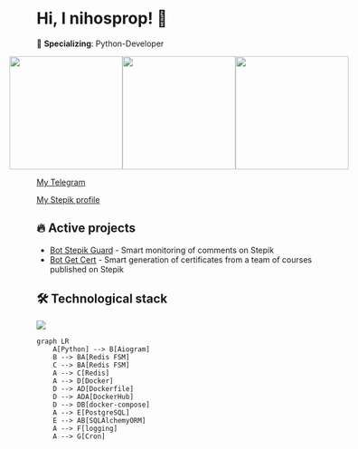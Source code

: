 # Hi, I nihosprop! 👋

🚀 **Specializing**: Python-Developer

<div style="display:flex; justify-content:center;">
  <img height="200" src="https://github-readme-stats.vercel.app/api?username=nihosprop&theme=github_dark&custom_title=Stats&text_bold=false&show_icons=true&rank_icon=github" />
  <img height="200" src="https://github-readme-stats.vercel.app/api/top-langs?username=nihosprop&layout=compact&langs_count=8&custom_title=Languages&text_bold=false&hide_rank=true&theme=github_dark" />
  <img height="200" src="https://github-readme-stats.vercel.app/api/wakatime?username=shinobiwin&cache_seconds=1800&theme=github_dark" />
</div>

[//]: # ([![Harlok's WakaTime stats]&#40;https://github-readme-stats.vercel.app/api/wakatime?username=shinobiwin&cache_seconds=1800&#41;]&#40;https://github.com/nihosprop/github-readme-stats&#41;)

[My Telegram](https://t.me/Shinobiwin)

[My Stepik profile](https://stepik.org/users/632745189/profile)



## 🔥 Active projects
- [Bot Stepik Guard](https://github.com/nihosprop/bot_stepik_guard.git) - 
  Smart monitoring of comments on Stepik
- [Bot Get Cert](https://github.com/nihosprop/bot_get_cert.git) - Smart 
  generation of certificates from a team of courses published on Stepik

## 🛠️ Technological stack
<p align="left">
  <a href="https://github.com/nihosprop"><img src="https://skillicons.dev/icons?i=python,linux,github,docker,git,redis,postgres,pycharm,bots"></a>
</p>

```mermaid
graph LR
    A[Python] --> B[Aiogram]
    B --> BA[Redis FSM]
    C --> BA[Redis FSM]
    A --> C[Redis]
    A --> D[Docker]
    D --> AD[Dockerfile]
    D --> ADA[DockerHub]
    D --> DB[docker-compose]
    A --> E[PostgreSQL]
    E --> AB[SQLAlchemyORM]
    A --> F[logging]
    A --> G[Cron]
